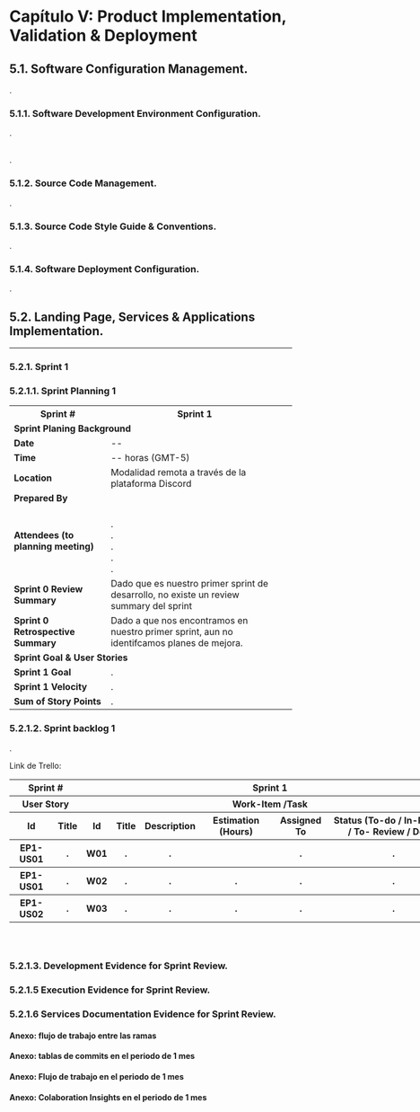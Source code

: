 # Capítulo V: Product Implementation, Validation & Deployment
## 5.1. Software Configuration Management.
.

### 5.1.1. Software Development Environment Configuration.
.

<br>
.         

### 5.1.2. Source Code Management.
.

### 5.1.3. Source Code Style Guide & Conventions.

.


### 5.1.4. Software Deployment Configuration.
.


## 5.2. Landing Page, Services & Applications Implementation.
<hr>

### 5.2.1. Sprint 1

### 5.2.1.1. Sprint Planning 1

<table>
     <tr> 
        <th>  Sprint #  </th>
        <th> Sprint 1 </th>
     </tr>
     <tr> 
        <td style="font-weight: bold;" colspan="7"> Sprint Planing Background</td>
     </tr>
     <tr>
       <td style="font-weight: bold;"> Date </td>
       <td> -- </td>
     </tr>
     <tr>
       <td style="font-weight: bold;"> Time </td>
       <td> -- horas (GMT-5) </td>
     </tr>
     <tr>
       <td style="font-weight: bold;"> Location </td>
       <td> Modalidad remota a través de la plataforma Discord <td>
     </tr>
      <tr>
        <td style="font-weight: bold;"> Prepared By </td>
        <td>  <td>
     </tr>
        <tr>
        <td style="font-weight: bold;"> Attendees (to planning meeting) </td>
        <td> 
        <br>
          . 
           <br>
         .
          <br>
           .
          <br>
        . 
              <br>
         .
         <td>
     </tr>
     <tr>
        <td style="font-weight: bold;"> Sprint 0 Review Summary </td>
        <td> Dado que es nuestro primer sprint de desarrollo, no existe 
        un review summary del sprint <td>
     </tr>
     <tr>
        <td style="font-weight: bold;"> Sprint 0 Retrospective Summary </td>
        <td> Dado a que nos encontramos en nuestro primer sprint, aun no identifcamos planes de mejora.<td>
     </tr>
     <tr> 
        <td style="font-weight: bold;" colspan="7"> Sprint Goal & User Stories</td>
     </tr>
       <tr>
          <td style="font-weight: bold;"> Sprint 1 Goal</td>
          <td>  . <td>
      </tr>
       <tr>
          <td style="font-weight: bold;"> Sprint 1 Velocity </td>
          <td>  . <td>
      </tr>
      <tr>
          <td style="font-weight: bold;"> Sum of Story Points </td>
          <td> . <td>
      </tr>


  </table>


### 5.2.1.2. Sprint backlog 1

.

Link de Trello:


<table style="width:800px; height:300px;"> 
   <tr>
      <th colspan="4"> Sprint # </th>
      <th colspan="7"> Sprint 1 </th>
   </tr>
   <tr >
     <th colspan="4"> User Story </th>
     <th colspan="7"> Work-Item /Task</th>
   </tr>
   <tr>
     <th > Id </th>
     <th colspan="3"> Title </th>
     <th> Id </th>
     <th > Title </th>
     <th> Description </th>
     <th> Estimation (Hours) </th>
     <th> Assigned To </th> 
     <th> Status (To-do / In-Process / To- Review / Done) </th>
   </tr>
     <tr>
      <th> EP1-US01 </th>
     <th colspan="3"> . </th>
      <th> W01  </th>
     <th> . </th>
     <th> .</th>
     <th> </th>
     <th> . </th> 
     <th> . </th>
   </tr>
    <tr>
      <th> EP1-US01 </th>
     <th colspan="3">  .  </th>
      <th> W02  </th>
     <th> . </th>
     <th> . </th>
     <th> . </th>
     <th> . </th> 
     <th> . </th>
   </tr>
    <tr>
      <th> EP1-US02 </th>
     <th colspan="3"> .</th>
      <th> W03  </th>
     <th> . </th>
     <th> . </th>
     <th> . </th>
     <th> . </th> 
     <th> . </th>
   </tr>




</table>


### 5.2.1.3. Development Evidence for Sprint Review.


### 5.2.1.5 Execution Evidence for Sprint Review.



### 5.2.1.6 Services Documentation Evidence for Sprint Review.


#### Anexo: flujo de trabajo entre las ramas


#### Anexo: tablas de commits en el periodo de 1 mes


#### Anexo: Flujo de trabajo en el periodo de 1 mes



#### Anexo: Colaboration Insights en el periodo de 1 mes

 

 